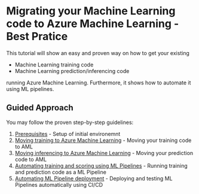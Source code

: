 # Migrating your Machine Learning code to Azure Machine Learning - Best Pratice

This tutorial will show an easy and proven way on how to get your existing

* Machine Learning training code
* Machine Learning prediction/inferencing code

running Azure Machine Learning. Furthermore, it shows how to automate it using ML pipelines.

## Guided Approach

You may follow the proven step-by-step guidelines:

1. [Prerequisites](00-prerequisites.md) - Setup of initial environemnt
1. [Moving training to Azure Machine Learning](01-training.md) - Moving your training code to AML
1. [Moving inferencing to Azure Machine Learning](02-inferencing.md) - Moving your prediction code to AML
1. [Automating training and scoring using ML Pipelines](03-pipelines.md) - Running training and prediction code as a ML Pipeline
1. [Automating ML Pipeline deployment](04-automation.md) - Deploying and testing ML Pipelines automatically using CI/CD

